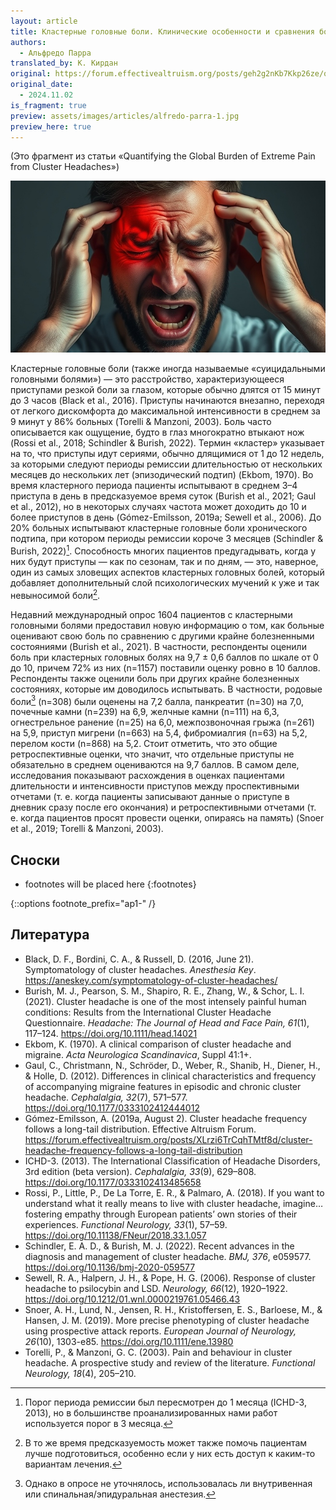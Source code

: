 ```yaml
---
layout: article
title: Кластерные головные боли. Клинические особенности и сравнения болевых ощущений
authors:
  - Альфредо Парра
translated_by: К. Кирдан
original: https://forum.effectivealtruism.org/posts/geh2g2nKb7Kkp26ze/quantifying-the-global-burden-of-extreme-pain-from-cluster#1_1__Clinical_Features_and_Pain_Comparisons
original_date:
  - 2024.11.02
is_fragment: true
preview: assets/images/articles/alfredo-parra-1.jpg
preview_here: true
---
```

(Это фрагмент из статьи «Quantifying the Global Burden of Extreme Pain from Cluster Headaches»)

<img src="assets/images/articles/alfredo-parra-1.jpg"/>

Кластерные головные боли (также иногда называемые «суицидальными головными болями») — это расстройство, характеризующееся приступами резкой боли за глазом, которые обычно длятся от 15 минут до 3 часов (Black et al., 2016). Приступы начинаются внезапно, переходя от легкого дискомфорта до максимальной интенсивности в среднем за 9 минут у 86% больных (Torelli & Manzoni, 2003). Боль часто описывается как ощущение, будто в глаз многократно втыкают нож (Rossi et al., 2018; Schindler & Burish, 2022). Термин «кластер» указывает на то, что приступы идут сериями, обычно длящимися от 1 до 12 недель, за которыми следуют периоды ремиссии длительностью от нескольких месяцев до нескольких лет (эпизодический подтип) (Ekbom, 1970). Во время кластерного периода пациенты испытывают в среднем 3–4 приступа в день в предсказуемое время суток (Burish et al., 2021; Gaul et al., 2012), но в некоторых случаях частота может доходить до 10 и более приступов в день (Gómez-Emilsson, 2019a; Sewell et al., 2006). До 20% больных испытывают кластерные головные боли хронического подтипа, при котором периоды ремиссии короче 3 месяцев (Schindler & Burish, 2022)[^1]. Способность многих пациентов предугадывать, когда у них будут приступы — как по сезонам, так и по дням, — это, наверное, один из самых зловещих аспектов кластерных головных болей, который добавляет дополнительный слой психологических мучений к уже и так невыносимой боли[^2].

Недавний международный опрос 1604 пациентов с кластерными головными болями предоставил новую информацию о том, как больные оценивают свою боль по сравнению с другими крайне болезненными состояниями (Burish et al., 2021). В частности, респонденты оценили боль при кластерных головных болях на 9,7 ± 0,6 баллов по шкале от 0 до 10, причем 72% из них (n=1157) поставили оценку ровно в 10 баллов. Респонденты также оценили боль при других крайне болезненных состояниях, которые им доводилось испытывать. В частности, родовые боли[^3] (n=308) были оценены на 7,2 балла, панкреатит (n=30) на 7,0, почечные камни (n=239) на 6,9, желчные камни (n=111) на 6,3, огнестрельное ранение (n=25) на 6,0, межпозвоночная грыжа (n=261) на 5,9, приступ мигрени (n=663) на 5,4, фибромиалгия (n=63) на 5,2, перелом кости (n=868) на 5,2. Стоит отметить, что это общие ретроспективные оценки, что значит, что отдельные приступы не обязательно в среднем оцениваются на 9,7 баллов. В самом деле, исследования показывают расхождения в оценках пациентами длительности и интенсивности приступов между проспективными отчетами (т. е. когда пациенты записывают данные о приступе в дневник сразу после его окончания) и ретроспективными отчетами (т. е. когда пациентов просят провести оценки, опираясь на память) (Snoer et al., 2019; Torelli & Manzoni, 2003).

## Сноски

* footnotes will be placed here
{:footnotes}

[^1]: Порог периода ремиссии был пересмотрен до 1 месяца (ICHD-3, 2013), но в большинстве проанализированных нами работ используется порог в 3 месяца.
[^2]: В то же время предсказуемость может также помочь пациентам лучше подготовиться, особенно если у них есть доступ к каким-то вариантам лечения.
[^3]: Однако в опросе не уточнялось, использовалась ли внутривенная или спинальная/эпидуральная анестезия.

{::options footnote_prefix="ap1-" /}

## Литература

- Black, D. F., Bordini, C. A., & Russell, D. (2016, June 21). Symptomatology of cluster headaches. _Anesthesia Key_. <https://aneskey.com/symptomatology-of-cluster-headaches/>
- Burish, M. J., Pearson, S. M., Shapiro, R. E., Zhang, W., & Schor, L. I. (2021). Cluster headache is one of the most intensely painful human conditions: Results from the International Cluster Headache Questionnaire. _Headache: The Journal of Head and Face Pain, 61_(1), 117–124. <https://doi.org/10.1111/head.14021>
- Ekbom, K. (1970). A clinical comparison of cluster headache and migraine. _Acta Neurologica Scandinavica_, Suppl 41:1+.
- Gaul, C., Christmann, N., Schröder, D., Weber, R., Shanib, H., Diener, H., & Holle, D. (2012). Differences in clinical characteristics and frequency of accompanying migraine features in episodic and chronic cluster headache. _Cephalalgia, 32_(7), 571–577. <https://doi.org/10.1177/0333102412444012>
- Gómez-Emilsson, A. (2019a, August 2). Cluster headache frequency follows a long-tail distribution. Effective Altruism Forum. <https://forum.effectivealtruism.org/posts/XLrzi6TrCqhTMtf8d/cluster-headache-frequency-follows-a-long-tail-distribution>
- ICHD-3. (2013). The International Classification of Headache Disorders, 3rd edition (beta version). _Cephalalgia, 33_(9), 629–808. <https://doi.org/10.1177/0333102413485658>
- Rossi, P., Little, P., De La Torre, E. R., & Palmaro, A. (2018). If you want to understand what it really means to live with cluster headache, imagine… fostering empathy through European patients’ own stories of their experiences. _Functional Neurology, 33_(1), 57–59. <https://doi.org/10.11138/FNeur/2018.33.1.057>
- Schindler, E. A. D., & Burish, M. J. (2022). Recent advances in the diagnosis and management of cluster headache. _BMJ, 376_, e059577. <https://doi.org/10.1136/bmj-2020-059577>
- Sewell, R. A., Halpern, J. H., & Pope, H. G. (2006). Response of cluster headache to psilocybin and LSD. _Neurology, 66_(12), 1920–1922. <https://doi.org/10.1212/01.wnl.0000219761.05466.43>
- Snoer, A. H., Lund, N., Jensen, R. H., Kristoffersen, E. S., Barloese, M., & Hansen, J. M. (2019). More precise phenotyping of cluster headache using prospective attack reports. _European Journal of Neurology, 26_(10), 1303-e85. <https://doi.org/10.1111/ene.13980>
- Torelli, P., & Manzoni, G. C. (2003). Pain and behaviour in cluster headache. A prospective study and review of the literature. _Functional Neurology, 18_(4), 205–210.
